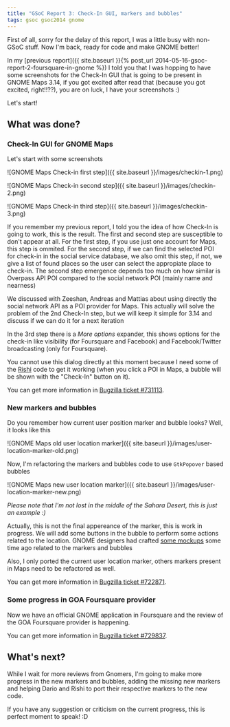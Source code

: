 ```yaml
---
title: "GSoC Report 3: Check-In GUI, markers and bubbles"
tags: gsoc gsoc2014 gnome
---
```


First of all, sorry for the delay of this report, I was a little busy with non-GSoC stuff. Now I'm back, ready for code and make GNOME better!

In my [previous report]({{ site.baseurl }}{% post_url 2014-05-16-gsoc-report-2-foursquare-in-gnome %}) I told you that I was hopping to have some screenshots for the Check-In GUI that is going to be present in GNOME Maps 3.14, if you got excited after read that (because you got excited, right!!??), you are on luck, I have your screenshots :)

Let's start!

## What was done?

### Check-In GUI for GNOME Maps

Let's start with some screenshots

![GNOME Maps Check-in first step]({{ site.baseurl }}/images/checkin-1.png)

![GNOME Maps Check-in second step]({{ site.baseurl }}/images/checkin-2.png)

![GNOME Maps Check-in third step]({{ site.baseurl }}/images/checkin-3.png)

If you remember my previous report, I told you the idea of how Check-In is going to work, this is the result. The first and second step are susceptible to don't appear at all. For the first step, if you use just one account for Maps, this step is ommited. For the second step, if we can find the selected POI for check-in in the social service database, we also omit this step, if not, we give a list of found places so the user can select the appropiate place to check-in. The second step emergence depends too much on how similar is Overpass API POI compared to the social network POI (mainly name and nearness)

We discussed with Zeeshan, Andreas and Mattias about using directly the social network API as a POI provider for Maps. This actually will solve the problem of the 2nd Check-In step, but we will keep it simple for 3.14 and discuss if we can do it for a next iteration

In the 3rd step there is a *More options* expander, this shows options for the check-in like visibility (for Foursquare and Facebook) and Facebook/Twitter broadcasting (only for Foursquare).

You cannot use this dialog directly at this moment because I need some of the [Rishi](http://www.rrsj.org) code to get it working (when you click a POI in Maps, a bubble will be shown with the "Check-In" button on it).

You can get more information in [Bugzilla ticket \#731113](https://bugzilla.gnome.org/show_bug.cgi?id=731113).

### New markers and bubbles

Do you remember how current user position marker and bubble looks? Well, it looks like this

![GNOME Maps old user location marker]({{ site.baseurl }}/images/user-location-marker-old.png)

Now, I'm refactoring the markers and bubbles code to use `GtkPopover` based bubbles

![GNOME Maps new user location marker]({{ site.baseurl }}/images/user-location-marker-new.png)

*Please note that I'm not lost in the middle of the Sahara Desert, this is just an example :)*

Actually, this is not the final appereance of the marker, this is work in progress. We will add some buttons in the bubble to perform some actions related to the location. GNOME designers had crafted [some mockups](https://github.com/gnome-design-team/gnome-mockups/blob/master/maps/v2/markers-and-bubbles.png) some time ago related to the markers and bubbles

Also, I only ported the current user location marker, others markers present in Maps need to be refactored as well.

You can get more information in [Bugzilla ticket \#722871](https://bugzilla.gnome.org/show_bug.cgi?id=722871).

### Some progress in GOA Foursquare provider

Now we have an official GNOME application in Foursquare and the review of the GOA Foursquare provider is happening.

You can get more information in [Bugzilla ticket \#729837](https://bugzilla.gnome.org/show_bug.cgi?id=729837).

## What's next?

While I wait for more reviews from Gnomers, I'm going to make more progress in the new markers and bubbles, adding the missing new markers and helping Dario and Rishi to port their respective markers to the new code.

If you have any suggestion or criticism on the current progress, this is perfect moment to speak! :D
